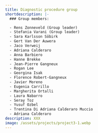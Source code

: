 ```yaml
---
title: Diagnostic procedure group
shortdescription: |-
  ### Group members:

  - Rens Zonneveld (Group leader)
  - Stefania Varani (Group leader)
  - Sara Karlsson Söbirk
  - Gert Van Der Auwera
  - Jaco Verweij
  - Adriana Calderaro
  - Anna Barbiero
  - Hanne Brekke
  - Jean-Pierre Gangneux
  - Rogan Lee
  - Georgina Isak
  - Florence Robert-Gangneux
  - Javier Moreno
  - Eugenia Carrillo
  - Margherita Ortalli
  - Laura Nabarro
  - Seray Toz
  - Yusuf Ozbel
  - Trentina Di Adriana Calderaro Muccio
  - Adriana Calderaro
description: XXX
image: /assets/projects/project3-1.webp
---
```



